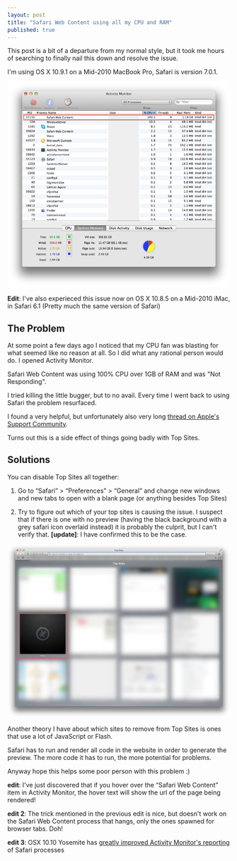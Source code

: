 ```yaml
---
layout: post
title: "Safari Web Content using all my CPU and RAM"
published: true
---
```


This post is a bit of a departure from my normal style, but it took me hours of searching to finally nail this down and resolve the issue.

I'm using OS X 10.9.1 on a Mid-2010 MacBook Pro, Safari is version 7.0.1.

<img src="/img/2014-01-16-activity-monitor.png" class="full" alt="Activity Monitor">


**Edit**: I've also experieced this issue now on OS X 10.8.5 on a Mid-2010 iMac, in Safari 6.1 (Pretty much the same version of Safari)

## The Problem

At some point a few days ago I noticed that my CPU fan was blasting for what seemed like no reason at all. So I did what any rational person would do. I opened Activity Monitor.

Safari Web Content was using 100% CPU over 1GB of RAM and was "Not Responding".

I tried killing the little bugger, but to no avail. Every time I  went back to using Safari the problem resurfaced.

I found a very helpful, but unfortunately also very long [thread on Apple's Support Community](https://discussions.apple.com/thread/3190569).

Turns out this is a side effect of things going badly with Top Sites.

## Solutions

You can disable Top Sites all together:

1. Go to “Safari” > “Preferences” > “General” and change new windows and new tabs to open with a blank page (or anything besides Top Sites)

2. Try to figure out which of your top sites is causing the issue. I suspect that if there is one with no preview (having the black background with a grey safari icon overlaid instead) it is probably the culprit, but I can't verify that. **[update]**: I have confirmed this to be the case.

<img src="/img/2014-01-16-Top-Sites.png" alt="Safari Top Sites" class="full">


Another theory I have about which sites to remove from Top Sites is ones that use a lot of JavaScript or Flash.

Safari has to run and render all code in the website in order to generate the preview. The more code it has to run, the more potential for problems.

Anyway hope this helps some poor person with this problem :)

**edit**: I've just discovered that if you hover over the “Safari Web Content” item in Activity Monitor, the hover text will show the url of the page being rendered!

**edit 2**: The trick mentioned in the previous edit is nice, but doesn't work on the Safari Web Content process that hangs, only the ones spawned for browser tabs. Doh!
    
**edit 3**: OSX 10.10 Yosemite has [greatly improved Activity Monitor's reporting](http://arstechnica.com/apple/2014/10/os-x-10-10/24/) of Safari processes
